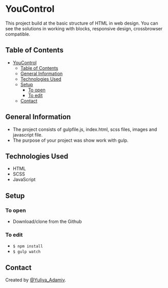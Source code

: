 # YouControl
This project build at the basic structure of HTML in web design. You can see the solutions in working with blocks, responsive design, crossbrowser compatible. 


## Table of Contents

- [YouControl](#youcontrol)
  - [Table of Contents](#table-of-contents)
  - [General Information](#general-information)
  - [Technologies Used](#technologies-used)
  - [Setup](#setup)
    - [To open](#to-open)
    - [To edit](#to-edit)
  - [Contact](#contact)


## General Information

- The project consists of gulpfile.js, index.html, scss files, images and javascript file.
- The purpose of your project was show work with gulp.

## Technologies Used

- HTML
- SCSS
- JavaScript

## Setup

### To open

- Download/clone from the Github

### To edit


- `$ npm install`
- `$ gulp watch`



## Contact

Created by [@Yuliya_Adamiv](https://github.com/YuliyaAdamiv).
